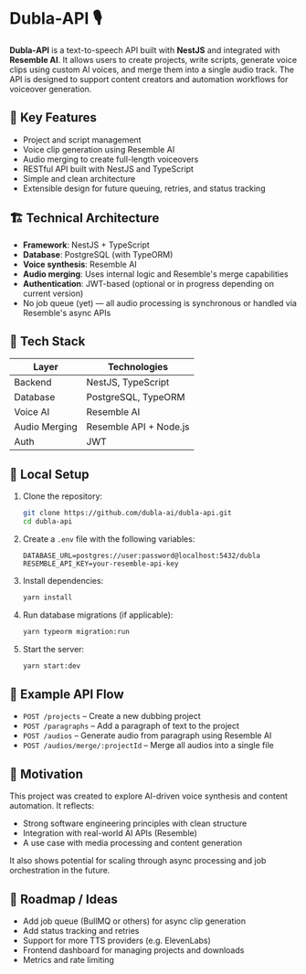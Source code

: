 # Dubla‑API 🎙️

**Dubla‑API** is a text-to-speech API built with **NestJS** and integrated with **Resemble AI**. It allows users to create projects, write scripts, generate voice clips using custom AI voices, and merge them into a single audio track. The API is designed to support content creators and automation workflows for voiceover generation.

## 🚀 Key Features

- Project and script management
- Voice clip generation using Resemble AI
- Audio merging to create full-length voiceovers
- RESTful API built with NestJS and TypeScript
- Simple and clean architecture
- Extensible design for future queuing, retries, and status tracking

## 🏗️ Technical Architecture

- **Framework**: NestJS + TypeScript
- **Database**: PostgreSQL (with TypeORM)
- **Voice synthesis**: Resemble AI
- **Audio merging**: Uses internal logic and Resemble's merge capabilities
- **Authentication**: JWT-based (optional or in progress depending on current version)
- No job queue (yet) — all audio processing is synchronous or handled via Resemble's async APIs

## 🧰 Tech Stack

| Layer             | Technologies            |
|------------------|-------------------------|
| Backend           | NestJS, TypeScript     |
| Database          | PostgreSQL, TypeORM    |
| Voice AI          | Resemble AI            |
| Audio Merging     | Resemble API + Node.js |
| Auth              | JWT                    |

## 🔧 Local Setup

1. Clone the repository:
   ```bash
   git clone https://github.com/dubla-ai/dubla-api.git
   cd dubla-api
   ```

2. Create a `.env` file with the following variables:
   ```env
   DATABASE_URL=postgres://user:password@localhost:5432/dubla
   RESEMBLE_API_KEY=your-resemble-api-key
   ```

3. Install dependencies:
   ```bash
   yarn install
   ```

4. Run database migrations (if applicable):
   ```bash
   yarn typeorm migration:run
   ```

5. Start the server:
   ```bash
   yarn start:dev
   ```

## 🧪 Example API Flow

- `POST /projects` – Create a new dubbing project
- `POST /paragraphs` – Add a paragraph of text to the project
- `POST /audios` – Generate audio from paragraph using Resemble AI
- `POST /audios/merge/:projectId` – Merge all audios into a single file

## 🎯 Motivation

This project was created to explore AI-driven voice synthesis and content automation. It reflects:
- Strong software engineering principles with clean structure
- Integration with real-world AI APIs (Resemble)
- A use case with media processing and content generation

It also shows potential for scaling through async processing and job orchestration in the future.

## 🌱 Roadmap / Ideas

- Add job queue (BullMQ or others) for async clip generation
- Add status tracking and retries
- Support for more TTS providers (e.g. ElevenLabs)
- Frontend dashboard for managing projects and downloads
- Metrics and rate limiting
